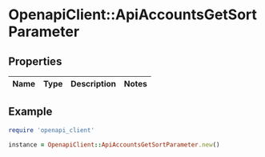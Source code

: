 # OpenapiClient::ApiAccountsGetSortParameter

## Properties

| Name | Type | Description | Notes |
| ---- | ---- | ----------- | ----- |

## Example

```ruby
require 'openapi_client'

instance = OpenapiClient::ApiAccountsGetSortParameter.new()
```

